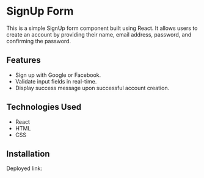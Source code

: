 # SignUp Form

This is a simple SignUp form component built using React. It allows users to create an account by providing their name, email address, password, and confirming the password.

## Features

- Sign up with Google or Facebook.
- Validate input fields in real-time.
- Display success message upon successful account creation.

## Technologies Used

- React
- HTML
- CSS

## Installation

Deployed link:
